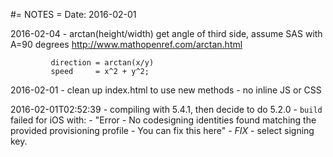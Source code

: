 #= NOTES =
Date: 2016-02-01


2016-02-04 - arctan(height/width) get angle of third side, assume SAS with A=90 degrees
             http://www.mathopenref.com/arctan.html

             direction = arctan(x/y)
             speed     = x^2 + y^2;

2016-02-01 - clean up index.html to use new methods - no inline JS or CSS

2016-02-01T02:52:39 - compiling with 5.4.1, then decide to do 5.2.0
    - `build` failed for iOS with:
    - "Error - No codesigning identities found matching the provided provisioning profile - You can fix this here"
    - *FIX* - select signing key.
